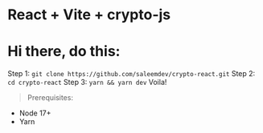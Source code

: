 # React + Vite + crypto-js

# Hi there, do this: 
Step 1: `git clone https://github.com/saleemdev/crypto-react.git`
Step 2: `cd crypto-react`
Step 3: `yarn && yarn dev`
Voila!

> Prerequisites:
> 

 - Node 17+
 - Yarn

